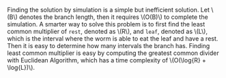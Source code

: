 Finding the solution by simulation is a simple but inefficient solution. Let \\(B\\) denotes the branch length, then it requires \\(O(B)\\) to complete the simulation. A smarter way to solve this problem is to first find the least common multiplier of `rest`, denoted as \\(R\\), and `leaf`, denoted as \\(L\\), which is the interval where the worm is able to eat the leaf and have a rest. Then it is easy to determine how many intervals the branch has. Finding least common multiplier is easy by computing the greatest common divider with Euclidean Algorithm, which has a time complexity of \\(O(\log{R} + \log{L})\\).
